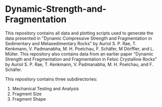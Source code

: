# Dynamic-Strength-and-Fragmentation

This repository contains all data and plotting scripts used to generate the data presented in "Dynamic Compressive Strength and Fragmentation in Sedimentary and Metasedimentary Rocks" by Auriol S. P. Rae, T. Kenkmann, V. Padmanabha, M. H. Poelchau, F. Schäfer, M Dörffler, and L. Müller. This repository also contains data from an earlier paper "Dynamic Strength and Fragmentation and Fragmentation in Felsic Crystalline Rocks" by Auriol S. P. Rae, T. Kenkmann, V. Padmanabha, M. H. Poelchau, and F. Schäfer.

This repository contains three subdirectories:

1) Mechanical Testing and Analysis
2) Fragment Size
3) Fragment Shape
